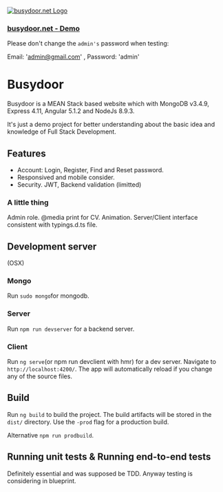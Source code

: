 [![busydoor.net Logo](http://busydoor.net/favicon.png)](http:/busydoor.net/)

### [busydoor.net - Demo](http://busydoor.net)

Please don't change the `admin's` password when testing:

Email: 'admin@gmail.com' , Password: 'admin'

# Busydoor

Busydoor is a MEAN Stack based website which with MongoDB v3.4.9, Express 4.11, Angular 5.1.2 and NodeJs 8.9.3.

It's just a demo project for better understanding about the basic idea and knowledge of Full Stack Development.

## Features

* Account: Login, Register, Find and Reset password.
* Responsived and mobile consider.
* Security. JWT, Backend validation (limitted)

### A little thing

Admin role. @media print for CV. Animation. Server/Client interface consistent with typings.d.ts file.

## Development server

(OSX)

### Mongo

Run `sudo mongo`for mongodb.

### Server

Run `npm run devserver` for a backend server.

### Client

Run `ng serve`(or npm run devclient with hmr) for a dev server. Navigate to `http://localhost:4200/`. The app will automatically reload if you change any of the source files.

## Build

Run `ng build` to build the project. The build artifacts will be stored in the `dist/` directory. Use the `-prod` flag for a production build.

Alternative `npm run prodbuild`.

## Running unit tests & Running end-to-end tests

Definitely essential and was supposed be TDD. Anyway testing is considering in blueprint.
